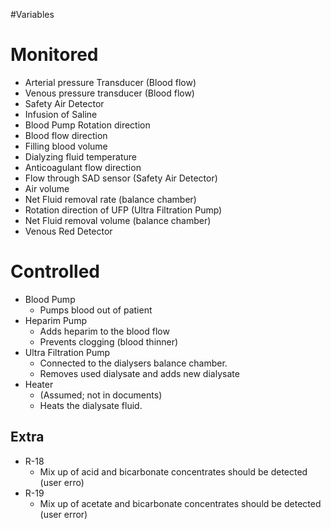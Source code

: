 
#Variables

Monitored
=========

 - Arterial pressure Transducer (Blood flow)
 - Venous pressure transducer (Blood flow)
 - Safety Air Detector
 - Infusion of Saline
 - Blood Pump Rotation direction
 - Blood flow direction
 - Filling blood volume
 - Dialyzing fluid temperature
 - Anticoagulant flow direction
 - Flow through SAD sensor (Safety Air Detector)
 - Air volume
 - Net Fluid removal rate (balance chamber)
 - Rotation direction of UFP (Ultra Filtration Pump)
 - Net Fluid removal volume (balance chamber)
 - Venous Red Detector

Controlled 
========

 - Blood Pump
	 - Pumps blood out of patient
 - Heparim Pump
	 - Adds heparim to the blood flow
	 - Prevents clogging (blood thinner)
 - Ultra Filtration Pump
	 - Connected to the dialysers balance chamber.
	 - Removes used dialysate and adds new dialysate
 - Heater
	 - (Assumed; not in documents)
	 - Heats the dialysate fluid.

Extra
-------

 - R-18
	 - Mix up of acid and bicarbonate concentrates should be detected (user erro)
 -  R-19
	 - Mix up of acetate and bicarbonate concentrates should be detected (user error)
